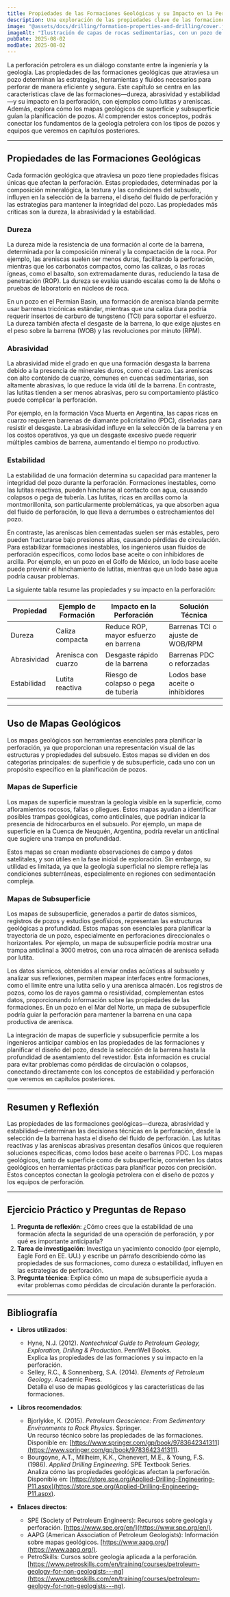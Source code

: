 ```yaml
---
title: Propiedades de las Formaciones Geológicas y su Impacto en la Perforación
description: Una exploración de las propiedades clave de las formaciones geológicas, como dureza, abrasividad y estabilidad, y su influencia en las operaciones de perforación. Este capítulo también aborda el uso de mapas geológicos para planificar pozos, conectando la geología con la ingeniería de perforación.
image: "@assets/docs/drilling/formation-properties-and-drilling/cover.jpg"
imageAlt: "Ilustración de capas de rocas sedimentarias, con un pozo de perforación visible, que representa el diálogo entre geología e ingeniería"
pubDate: 2025-08-02
modDate: 2025-08-02
---
```


La perforación petrolera es un diálogo constante entre la ingeniería y la geología. Las propiedades de las formaciones geológicas que atraviesa un pozo determinan las estrategias, herramientas y fluidos necesarios para perforar de manera eficiente y segura. Este capítulo se centra en las características clave de las formaciones—dureza, abrasividad y estabilidad—y su impacto en la perforación, con ejemplos como lutitas y areniscas. Además, explora cómo los mapas geológicos de superficie y subsuperficie guían la planificación de pozos. Al comprender estos conceptos, podrás conectar los fundamentos de la geología petrolera con los tipos de pozos y equipos que veremos en capítulos posteriores.

---

## Propiedades de las Formaciones Geológicas

Cada formación geológica que atraviesa un pozo tiene propiedades físicas únicas que afectan la perforación. Estas propiedades, determinadas por la composición mineralógica, la textura y las condiciones del subsuelo, influyen en la selección de la barrena, el diseño del fluido de perforación y las estrategias para mantener la integridad del pozo. Las propiedades más críticas son la dureza, la abrasividad y la estabilidad.

### Dureza

La dureza mide la resistencia de una formación al corte de la barrena, determinada por la composición mineral y la compactación de la roca. Por ejemplo, las areniscas suelen ser menos duras, facilitando la perforación, mientras que los carbonatos compactos, como las calizas, o las rocas ígneas, como el basalto, son extremadamente duras, reduciendo la tasa de penetración (ROP). La dureza se evalúa usando escalas como la de Mohs o pruebas de laboratorio en núcleos de roca.

En un pozo en el Permian Basin, una formación de arenisca blanda permite usar barrenas tricónicas estándar, mientras que una caliza dura podría requerir insertos de carburo de tungsteno (TCI) para soportar el esfuerzo. La dureza también afecta el desgaste de la barrena, lo que exige ajustes en el peso sobre la barrena (WOB) y las revoluciones por minuto (RPM).

### Abrasividad

La abrasividad mide el grado en que una formación desgasta la barrena debido a la presencia de minerales duros, como el cuarzo. Las areniscas con alto contenido de cuarzo, comunes en cuencas sedimentarias, son altamente abrasivas, lo que reduce la vida útil de la barrena. En contraste, las lutitas tienden a ser menos abrasivas, pero su comportamiento plástico puede complicar la perforación.

Por ejemplo, en la formación Vaca Muerta en Argentina, las capas ricas en cuarzo requieren barrenas de diamante policristalino (PDC), diseñadas para resistir el desgaste. La abrasividad influye en la selección de la barrena y en los costos operativos, ya que un desgaste excesivo puede requerir múltiples cambios de barrena, aumentando el tiempo no productivo.

### Estabilidad

La estabilidad de una formación determina su capacidad para mantener la integridad del pozo durante la perforación. Formaciones inestables, como las lutitas reactivas, pueden hincharse al contacto con agua, causando colapsos o pega de tubería. Las lutitas, ricas en arcillas como la montmorillonita, son particularmente problemáticas, ya que absorben agua del fluido de perforación, lo que lleva a derrumbes o estrechamientos del pozo.

En contraste, las areniscas bien cementadas suelen ser más estables, pero pueden fracturarse bajo presiones altas, causando pérdidas de circulación. Para estabilizar formaciones inestables, los ingenieros usan fluidos de perforación específicos, como lodos base aceite o con inhibidores de arcilla. Por ejemplo, en un pozo en el Golfo de México, un lodo base aceite puede prevenir el hinchamiento de lutitas, mientras que un lodo base agua podría causar problemas.

La siguiente tabla resume las propiedades y su impacto en la perforación:

| **Propiedad**    | **Ejemplo de Formación** | **Impacto en la Perforación**                     | **Solución Técnica**                     |
|-------------------|--------------------------|--------------------------------------------------|------------------------------------------|
| Dureza            | Caliza compacta          | Reduce ROP, mayor esfuerzo en barrena            | Barrenas TCI o ajuste de WOB/RPM         |
| Abrasividad       | Arenisca con cuarzo      | Desgaste rápido de la barrena                   | Barrenas PDC o reforzadas               |
| Estabilidad       | Lutita reactiva          | Riesgo de colapso o pega de tubería             | Lodos base aceite o inhibidores          |

---

## Uso de Mapas Geológicos

Los mapas geológicos son herramientas esenciales para planificar la perforación, ya que proporcionan una representación visual de las estructuras y propiedades del subsuelo. Estos mapas se dividen en dos categorías principales: de superficie y de subsuperficie, cada uno con un propósito específico en la planificación de pozos.

### Mapas de Superficie

Los mapas de superficie muestran la geología visible en la superficie, como afloramientos rocosos, fallas o pliegues. Estos mapas ayudan a identificar posibles trampas geológicas, como anticlinales, que podrían indicar la presencia de hidrocarburos en el subsuelo. Por ejemplo, un mapa de superficie en la Cuenca de Neuquén, Argentina, podría revelar un anticlinal que sugiere una trampa en profundidad.

Estos mapas se crean mediante observaciones de campo y datos satelitales, y son útiles en la fase inicial de exploración. Sin embargo, su utilidad es limitada, ya que la geología superficial no siempre refleja las condiciones subterráneas, especialmente en regiones con sedimentación compleja.

### Mapas de Subsuperficie

Los mapas de subsuperficie, generados a partir de datos sísmicos, registros de pozos y estudios geofísicos, representan las estructuras geológicas a profundidad. Estos mapas son esenciales para planificar la trayectoria de un pozo, especialmente en perforaciones direccionales o horizontales. Por ejemplo, un mapa de subsuperficie podría mostrar una trampa anticlinal a 3000 metros, con una roca almacén de arenisca sellada por lutita.

Los datos sísmicos, obtenidos al enviar ondas acústicas al subsuelo y analizar sus reflexiones, permiten mapear interfaces entre formaciones, como el límite entre una lutita sello y una arenisca almacén. Los registros de pozos, como los de rayos gamma o resistividad, complementan estos datos, proporcionando información sobre las propiedades de las formaciones. En un pozo en el Mar del Norte, un mapa de subsuperficie podría guiar la perforación para mantener la barrena en una capa productiva de arenisca.

La integración de mapas de superficie y subsuperficie permite a los ingenieros anticipar cambios en las propiedades de las formaciones y planificar el diseño del pozo, desde la selección de la barrena hasta la profundidad de asentamiento del revestidor. Esta información es crucial para evitar problemas como pérdidas de circulación o colapsos, conectando directamente con los conceptos de estabilidad y perforación que veremos en capítulos posteriores.

---

## Resumen y Reflexión

Las propiedades de las formaciones geológicas—dureza, abrasividad y estabilidad—determinan las decisiones técnicas en la perforación, desde la selección de la barrena hasta el diseño del fluido de perforación. Las lutitas reactivas y las areniscas abrasivas presentan desafíos únicos que requieren soluciones específicas, como lodos base aceite o barrenas PDC. Los mapas geológicos, tanto de superficie como de subsuperficie, convierten los datos geológicos en herramientas prácticas para planificar pozos con precisión. Estos conceptos conectan la geología petrolera con el diseño de pozos y los equipos de perforación.

---

## Ejercicio Práctico y Preguntas de Repaso

1. **Pregunta de reflexión**: ¿Cómo crees que la estabilidad de una formación afecta la seguridad de una operación de perforación, y por qué es importante anticiparla?
2. **Tarea de investigación**: Investiga un yacimiento conocido (por ejemplo, Eagle Ford en EE. UU.) y escribe un párrafo describiendo cómo las propiedades de sus formaciones, como dureza o estabilidad, influyen en las estrategias de perforación.
3. **Pregunta técnica**: Explica cómo un mapa de subsuperficie ayuda a evitar problemas como pérdidas de circulación durante la perforación.

---

## Bibliografía

- **Libros utilizados**:
  - Hyne, N.J. (2012). *Nontechnical Guide to Petroleum Geology, Exploration, Drilling & Production*. PennWell Books.  
    Explica las propiedades de las formaciones y su impacto en la perforación.
  - Selley, R.C., & Sonnenberg, S.A. (2014). *Elements of Petroleum Geology*. Academic Press.  
    Detalla el uso de mapas geológicos y las características de las formaciones.

- **Libros recomendados**:
  - Bjorlykke, K. (2015). *Petroleum Geoscience: From Sedimentary Environments to Rock Physics*. Springer.  
    Un recurso técnico sobre las propiedades de las formaciones. Disponible en: [https://www.springer.com/gp/book/9783642341311](https://www.springer.com/gp/book/9783642341311).
  - Bourgoyne, A.T., Millheim, K.K., Chenevert, M.E., & Young, F.S. (1986). *Applied Drilling Engineering*. SPE Textbook Series.  
    Analiza cómo las propiedades geológicas afectan la perforación. Disponible en: [https://store.spe.org/Applied-Drilling-Engineering-P11.aspx](https://store.spe.org/Applied-Drilling-Engineering-P11.aspx).

- **Enlaces directos**:
  - SPE (Society of Petroleum Engineers): Recursos sobre geología y perforación. [https://www.spe.org/en/](https://www.spe.org/en/).
  - AAPG (American Association of Petroleum Geologists): Información sobre mapas geológicos. [https://www.aapg.org/](https://www.aapg.org/).
  - PetroSkills: Cursos sobre geología aplicada a la perforación. [https://www.petroskills.com/en/training/courses/petroleum-geology-for-non-geologists---ng](https://www.petroskills.com/en/training/courses/petroleum-geology-for-non-geologists---ng).